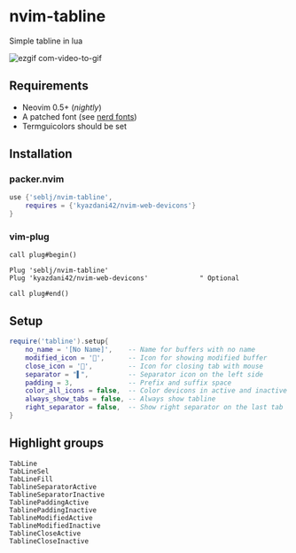 # nvim-tabline

Simple tabline in lua

![ezgif com-video-to-gif](https://user-images.githubusercontent.com/5160701/112813955-11465380-907f-11eb-93ae-b828ccb23a76.gif)

## Requirements
- Neovim 0.5+ (_nightly_)
- A patched font (see [nerd fonts](https://github.com/ryanoasis/nerd-fonts))
- Termguicolors should be set

## Installation

### packer.nvim
```Lua
use {'seblj/nvim-tabline',
    requires = {'kyazdani42/nvim-web-devicons'}
}
```

### vim-plug
```Vim
call plug#begin()

Plug 'seblj/nvim-tabline'
Plug 'kyazdani42/nvim-web-devicons'             " Optional

call plug#end()
```

## Setup

```Lua
require('tabline').setup{
    no_name = '[No Name]',    -- Name for buffers with no name
    modified_icon = '',      -- Icon for showing modified buffer
    close_icon = '',         -- Icon for closing tab with mouse
    separator = "▌",          -- Separator icon on the left side
    padding = 3,              -- Prefix and suffix space
    color_all_icons = false,  -- Color devicons in active and inactive tabs
    always_show_tabs = false, -- Always show tabline
    right_separator = false,  -- Show right separator on the last tab
}
```

## Highlight groups

```
TabLine
TabLineSel
TabLineFill
TablineSeparatorActive
TablineSeparatorInactive
TablinePaddingActive
TablinePaddingInactive
TablineModifiedActive
TablineModifiedInactive
TablineCloseActive
TablineCloseInactive
```
